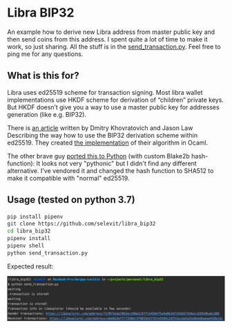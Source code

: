 # Libra BIP32

An example how to derive new Libra address from master public key
and then send coins from this address.
I spent quite a lot of time to make it work, so just sharing.
All the stuff is in the [send_transaction.py](send_transaction.py).
Feel free to ping me for any questions.

## What is this for?

Libra uses ed25519 scheme for transaction signing.
Most libra wallet implementations use HKDF scheme for derivation of “children” private keys.
But HKDF doesn’t give you a way to use a master public key for addresses generation (like e.g. BIP32).

There is [an article](https://cardanolaunch.com/assets/Ed25519_BIP.pdf) written by Dmitry Khovratovich and Jason Law
Describing the way how to use the BIP32 derivation scheme within ed25519.
They created [the implementation](https://github.com/vbmithr/ocaml-bip32-ed25519) of their algorithm in Ocaml.

The other brave guy [ported this to Python](https://github.com/superdarkbit/nano-bip32-ed25519/tree/master/python_equivalents) (with custom Blake2b hash-function):
It looks not very "pythonic" but I didn't find any different alternative.
I've vendored it and changed the hash function to SHA512 to make it compatible with "normal" ed25519.

## Usage (tested on python 3.7)

```bash
pip install pipenv
git clone https://github.com/selevit/libra_bip32
cd libra_bip32
pipenv install
pipenv shell
python send_transaction.py
```

Expected result:

![](libra_bip32.png)
